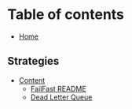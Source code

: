 # Table of contents

* [Home](README.md)

## Strategies

* [Content](strategies/readme/README.md)
  * [FailFast README](strategies/readme/strategies-readme-fail-fast.md)
  * [Dead Letter Queue](strategies/readme/strategies-readme-dlq.md)

